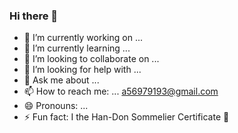 ### Hi there 👋

<!--
**cho-jr/cho-jr** is a ✨ _special_ ✨ repository because its `README.md` (this file) appears on your GitHub profile.

Here are some ideas to get you started:
-->

- 🔭 I’m currently working on ...
- 🌱 I’m currently learning ...
- 👯 I’m looking to collaborate on ...
- 🤔 I’m looking for help with ...
- 💬 Ask me about ...
- 📫 How to reach me: ... a56979193@gmail.com
- 😄 Pronouns: ...
- ⚡ Fun fact: I  the Han-Don Sommelier Certificate 🐷

